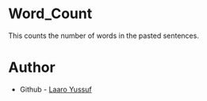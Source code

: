 # Word_Count
This counts the number of words in the pasted sentences.

# Author

- Github - [Laaro Yussuf](https://www.github.com/Laaroyussuf)
